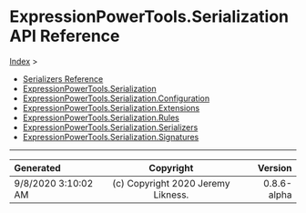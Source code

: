 ﻿# ExpressionPowerTools.Serialization API Reference

[Index](../index.md) > 

- [Serializers Reference](ExpressionPowerTools.Serialization.Serializers.ser.md)
- [ExpressionPowerTools.Serialization](ExpressionPowerTools.Serialization.n.md)
- [ExpressionPowerTools.Serialization.Configuration](ExpressionPowerTools.Serialization.Configuration.n.md)
- [ExpressionPowerTools.Serialization.Extensions](ExpressionPowerTools.Serialization.Extensions.n.md)
- [ExpressionPowerTools.Serialization.Rules](ExpressionPowerTools.Serialization.Rules.n.md)
- [ExpressionPowerTools.Serialization.Serializers](ExpressionPowerTools.Serialization.Serializers.n.md)
- [ExpressionPowerTools.Serialization.Signatures](ExpressionPowerTools.Serialization.Signatures.n.md)

---

| Generated | Copyright | Version |
| :-- | :-: | --: |
| 9/8/2020 3:10:02 AM | (c) Copyright 2020 Jeremy Likness. | 0.8.6-alpha |
